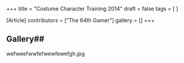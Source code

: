 +++
title = "Costume Character Training 2014"
draft = false
tags = [ ]

[Article]
contributors = ["The 64th Gamer"]
gallery = []
+++
## Gallery## 
<gallery>
wefweefwwfefwewfewefgh.jpg
</gallery>